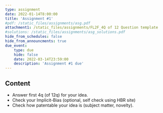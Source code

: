 ```yaml
---
type: assignment
date: 2022-01-14T8:00:00
title: 'Assignment #1'
#pdf: /static_files/assignments/asg.pdf
attachment1: /static_files/assignments/FL2F_4Q of 12 Question template.pptx
#solutions: /static_files/assignments/asg_solutions.pdf
hide_from_schedules: false
hide_from_announcments: true
due_event: 
    type: due
    hide: false
    date: 2022-03-14T23:59:00
    description: 'Assignment #1 due'
---
```

## Content
- Answer first 4q (of 12q) for your idea.
- Check your Implicit-Bias (optional, self check using HBR site) 
- Check how patentable your idea is (subject matter, novelty).


